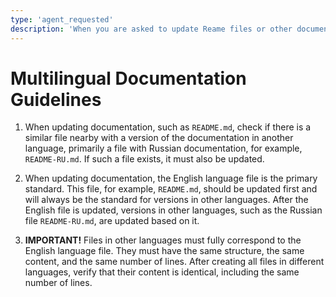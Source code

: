 ```yaml
---
type: 'agent_requested'
description: 'When you are asked to update Reame files or other documentation files'
---
```


# Multilingual Documentation Guidelines

1.  When updating documentation, such as `README.md`, check if there is a similar file nearby with a version of the documentation in another language, primarily a file with Russian documentation, for example, `README-RU.md`. If such a file exists, it must also be updated.

2.  When updating documentation, the English language file is the primary standard. This file, for example, `README.md`, should be updated first and will always be the standard for versions in other languages. After the English file is updated, versions in other languages, such as the Russian file `README-RU.md`, are updated based on it.

3.  **IMPORTANT!** Files in other languages must fully correspond to the English language file. They must have the same structure, the same content, and the same number of lines. After creating all files in different languages, verify that their content is identical, including the same number of lines.

